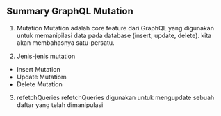 ## Summary GraphQL Mutation

1. Mutation
   Mutation adalah core feature dari GraphQL yang digunakan untuk memanipilasi data pada database (insert, update, delete). kita akan membahasnya satu-persatu.

2. Jenis-jenis mutation

- Insert Mutation
- Update Mutatiom
- Delete Mutation

3. refetchQueries
   refetchQueries digunakan untuk mengupdate sebuah daftar yang telah dimanipulasi
